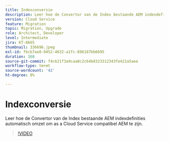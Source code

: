```yaml
---
title: Indexconversie
description: Leer hoe de Convertor van de Index bestaande AEM indexdefinities automatisch omzet om as a Cloud Service compatibel AEM te zijn.
version: Cloud Service
feature: Migration
topic: Migration, Upgrade
role: Architect, Developer
level: Intermediate
jira: KT-8665
thumbnail: 336696.jpeg
exl-id: fbcb7ae8-0452-4632-a1fc-896187bb6695
duration: 168
source-git-commit: f4c621f3a9caa8c2c64b8323312343fe421a5aee
workflow-type: tm+mt
source-wordcount: '42'
ht-degree: 0%

---
```


# Indexconversie

Leer hoe de Convertor van de Index bestaande AEM indexdefinities automatisch omzet om as a Cloud Service compatibel AEM te zijn.

>[!VIDEO](https://video.tv.adobe.com/v/336696?quality=12&learn=on)
